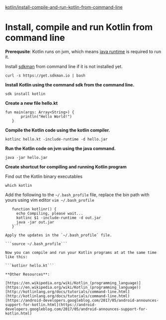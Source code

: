 [kotlin/install-compile-and-run-kotlin-from-command-line](http://www.codexpedia.com/kotlin/install-compile-and-run-kotlin-from-command-line/)

# Install, compile and run Kotlin from command line

**Prerequsite**: Kotlin runs on jvm, which means [java runtime](http://www.codexpedia.com/java/java-environment-set-up-guide/) is required to run it.

Install [sdkman](http://sdkman.io/) from command line if it is not installed yet.

```curl -s https://get.sdkman.io | bash```

**Install Kotlin using the command sdk from the command line.**

```sdk install kotlin```

**Create a new file hello.kt**

```
fun main(args: Array<String>) {
       println("Hello World!")
   }
```

**Compile the Kotlin code using the kotlin compiler.**

```kotlinc hello.kt -include-runtime -d hello.jar```

**Run the Kotlin code on jvm using the java command.**

```java -jar hello.jar```

**Create shortcut for compiling and running Kotlin program**

Find out the Kotlin binary executables

```which kotlin```

Add the following to the `~/.bash_profile` file, replace the bin path with yours using vim editor `vim ~/.bash_profile`

```export PATH=$PATH:/Users/yourmacosusername/.sdkman/candidates/kotlin/current/bin/
   function kotlinr() {
     echo Compiling, please wait...
     kotlinc $1 -include-runtime -d out.jar
     java -jar out.jar
   }```

Apply the updates in the `~/.bash_profile` file.

```source ~/.bash_profile```

Now you can compile and run your Kotlin programs at at the same time like this:

```kotlinr hello.kt```

**Other Resources**:

[https://en.wikipedia.org/wiki/Kotlin_(programming_language)](https://en.wikipedia.org/wiki/Kotlin_(programming_language))
[http://kotlinlang.org/docs/tutorials/command-line.html](http://kotlinlang.org/docs/tutorials/command-line.html)
[https://android-developers.googleblog.com/2017/05/android-announces-support-for-kotlin.html](https://android-developers.googleblog.com/2017/05/android-announces-support-for-kotlin.html)

